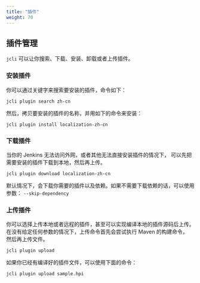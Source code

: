 ```yaml
---
title: "插件"
weight: 70
---
```


## 插件管理

`jcli` 可以让你搜索、下载、安装、卸载或者上传插件。

### 安装插件

你可以通过关键字来搜索要安装的插件，命令如下：

`jcli plugin search zh-cn`

然后，拷贝要安装的插件的名称，并用如下的命令来安装：

`jcli plugin install localization-zh-cn`

### 下载插件

当你的 Jenkins 无法访问外网，或者其他无法直接安装插件的情况下，
可以先把需要安装的插件下载到本地，然后再上传。

`jcli plugin download localization-zh-cn`

默认情况下，会下载你需要的插件以及依赖。如果不需要下载依赖的话，可以使用参数：
`--skip-dependency`

### 上传插件

你可以选择上传本地或者远程的插件，甚至可以实现编译本地的插件源码后上传。
在没有给定任何参数的情况下，上传命令首先会尝试执行 Maven 的构建命令，
然后再上传文件。

`jcli plugin upload`

如果你已经有编译好的插件文件，可以使用下面的命令：

`jcli plugin upload sample.hpi`
